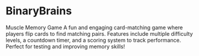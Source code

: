 # BinaryBrains
Muscle Memory Game   A fun and engaging card-matching game where players flip cards to find matching pairs. Features include multiple difficulty levels, a countdown timer, and a scoring system to track performance. Perfect for testing and improving memory skills!
